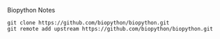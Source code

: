 Biopython Notes

```
git clone https://github.com/biopython/biopython.git
git remote add upstream https://github.com/biopython/biopython.git
```
